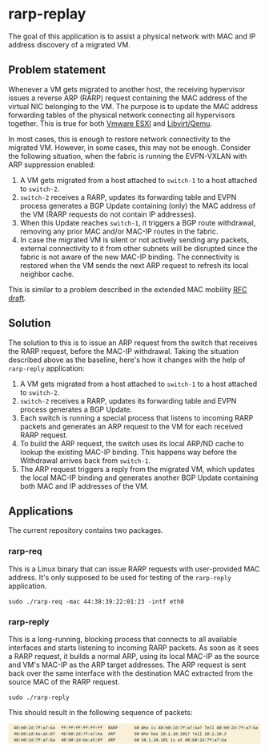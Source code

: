 # rarp-replay

The goal of this application is to assist a physical network with MAC and IP address discovery of a migrated VM.

## Problem statement

Whenever a VM gets migrated to another host, the receiving hypervisor issues a reverse ARP (RARP) request containing the MAC address of the virtual NIC belonging to the VM. The purpose is to update the MAC address forwarding tables of the physical network connecting all hypervisors together. This is true for both [Vmware ESXI](https://kb.vmware.com/s/article/90045) and [Libvirt/Qemu](https://docs.openstack.org/nova/zed/configuration/config.html#workarounds.enable_qemu_monitor_announce_self).

In most cases, this is enough to restore network connectivity to the migrated VM. However, in some cases, this may not be enough. Consider the following situation, when the fabric is running the EVPN-VXLAN with ARP suppression enabled:

1. A VM gets migrated from a host attached to `switch-1` to a host attached to `switch-2`.
2. `switch-2` receives a RARP, updates its forwarding table and EVPN process generates a BGP Update containing (only) the MAC address of the VM (RARP requests do not contain IP addresses). 
3. When this Update reaches `switch-1`, it triggers a BGP route withdrawal, removing any prior MAC and/or MAC-IP routes in the fabric.
4. In case the migrated VM is silent or not actively sending any packets, external connectivity to it from other subnets will be disrupted since the fabric is not aware of the new MAC-IP binding. The connectivity is restored when the VM sends the next ARP request to refresh its local neighbor cache.

This is similar to a problem described in the extended MAC mobility [RFC draft](https://datatracker.ietf.org/doc/html/draft-ietf-bess-evpn-irb-extended-mobility-08#section-8.8). 

## Solution

The solution to this is to issue an ARP request from the switch that receives the RARP request, before the MAC-IP withdrawal. Taking the situation described above as the baseline, here's how it changes with the help of `rarp-reply` application:

1. A VM gets migrated from a host attached to `switch-1` to a host attached to `switch-2`.
2. `switch-2` receives a RARP, updates its forwarding table and EVPN process generates a BGP Update. 
3. Each switch is running a special process that listens to incoming RARP packets and generates an ARP request to the VM for each received RARP request.
4. To build the ARP request, the switch uses its local ARP/ND cache to lookup the existing MAC-IP binding. This happens way before the Withdrawal arrives back from `switch-1`.
5. The ARP request triggers a reply from the migrated VM, which updates the local MAC-IP binding and generates another BGP Update containing both MAC and IP addresses of the VM.

## Applications

The current repository contains two packages.

### rarp-req

This is a Linux binary that can issue RARP requests with user-provided MAC address. It's only supposed to be used for testing of the `rarp-reply` application.

```
sudo ./rarp-req -mac 44:38:39:22:01:23 -intf eth0
```

### rarp-reply

This is a long-running, blocking process that connects to all available interfaces and starts listening to incoming RARP packets. As soon as it sees a RARP request, it builds a normal ARP, using its local MAC-IP as the source and VM's MAC-IP as the ARP target addresses. The ARP request is sent back over the same interface with the destination MAC extracted from the source MAC of the RARP request.

```
sudo ./rarp-reply
```

This should result in the following sequence of packets:

![](./rarp-reply.png)
